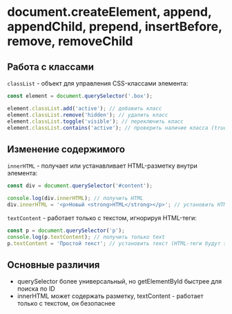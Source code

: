 # document.createElement, append, appendChild, prepend, insertBefore, remove, removeChild #


## Работа с классами ##

`classList` - объект для управления CSS-классами элемента:

````javascript
const element = document.querySelector('.box');

element.classList.add('active'); // добавить класс
element.classList.remove('hidden'); // удалить класс
element.classList.toggle('visible'); // переключить класс
element.classList.contains('active'); // проверить наличие класса (true, false)
````

## Изменение содержимого ##

`innerHTML` - получает или устанавливает HTML-разметку внутри элемента:

````javascript
const div = document.querySelector('#content');

console.log(div.innerHTML); // получить HTML
div.innerHTML = '<p>Новый <strong>HTML</strong></p>'; // установить HTML 
````

`textContent` - работает только с текстом, игнорируя HTML-теги:

````javascript
const p = document.querySelector('p');
console.log(p.textContent); // получить только text
p.textContent = 'Простой текст'; // установить текст (HTML-теги будут экранированы)
````

## Основные различия ##

* querySelector более универсальный, но getElementById быстрее для поиска по ID
* innerHTML может содержать разметку, textContent - работает только с текстом, он безопаснее